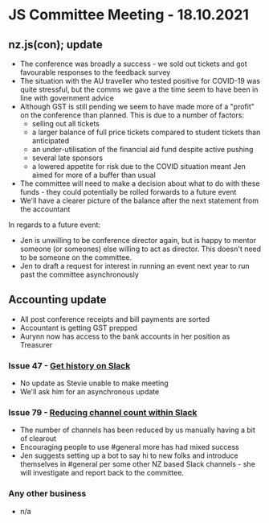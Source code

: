 # JS Committee Meeting - 18.10.2021

## nz.js(con); update

* The conference was broadly a success - we sold out tickets and got favourable responses to the feedback survey
* The situation with the AU traveller who tested positive for COVID-19 was quite stressful, but the comms we gave a the time seem to have been in line with government advice
* Although GST is still pending we seem to have made more of a "profit" on the conference than planned. This is due to a number of factors:
  - selling out all tickets
  - a larger balance of full price tickets compared to student tickets than anticipated
  - an under-utilisation of the financial aid fund despite active pushing
  - several late sponsors
  - a lowered appetite for risk due to the COVID situation meant Jen aimed for more of a buffer than usual
* The committee will need to make a decision about what to do with these funds - they could potentially be rolled forwards to a future event
* We'll have a clearer picture of the balance after the next statement from the accountant

In regards to a future event:
* Jen is unwilling to be conference director again, but is happy to mentor someone (or someones) else willing to act as director. This doesn't need to be someone on the committee.
* Jen to draft a request for interest in running an event next year to run past the committee asynchronously

## Accounting update

* All post conference receipts and bill payments are sorted
* Accountant is getting GST prepped
* Aurynn now has access to the bank accounts in her position as Treasurer

### Issue 47 - [Get history on Slack](https://github.com/JavaScript-NZ/Society-Meetings/issues/47)

* No update as Stevie unable to make meeting
* We'll ask him for an asynchronous update

### Issue 79 - [Reducing channel count within Slack](https://github.com/JavaScript-NZ/Society-Meetings/issues/79)

* The number of channels has been reduced by us manually having a bit of clearout
* Encouraging people to use #general more has had mixed success
* Jen suggests setting up a bot to say hi to new folks and introduce themselves in #general per some other NZ based Slack channels - she will investigate and report back to the committee.

### Any other business

* n/a

